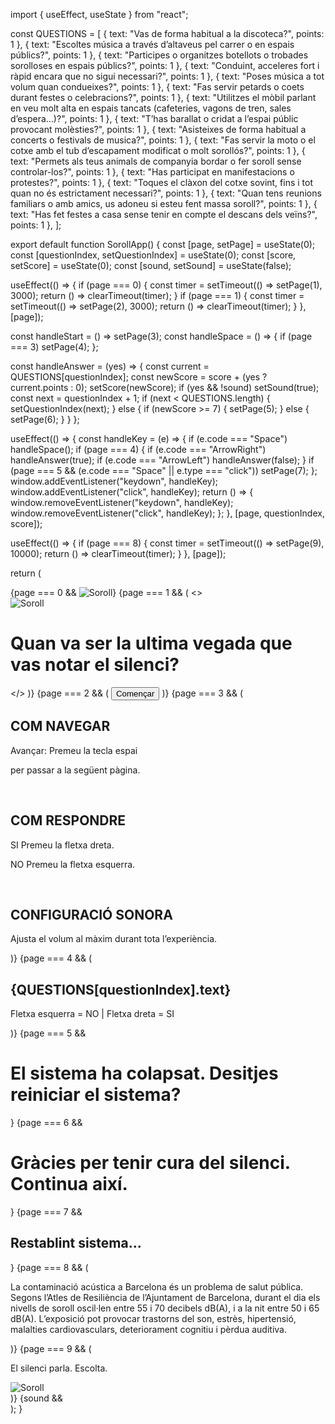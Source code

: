 import { useEffect, useState } from "react";

const QUESTIONS = [
  { text: "Vas de forma habitual a la discoteca?", points: 1 },
  { text: "Escoltes música a través d’altaveus pel carrer o en espais públics?", points: 1 },
  { text: "Participes o organitzes botellots o trobades sorolloses en espais públics?", points: 1 },
  { text: "Conduint, acceleres fort i ràpid encara que no sigui necessari?", points: 1 },
  { text: "Poses música a tot volum quan condueixes?", points: 1 },
  { text: "Fas servir petards o coets durant festes o celebracions?", points: 1 },
  { text: "Utilitzes el mòbil parlant en veu molt alta en espais tancats (cafeteries, vagons de tren, sales d’espera...)?", points: 1 },
  { text: "T’has barallat o cridat a l’espai públic provocant molèsties?", points: 1 },
  { text: "Asisteixes de forma habitual a concerts o festivals de musica?", points: 1 },
  { text: "Fas servir la moto o el cotxe amb el tub d’escapament modificat o molt sorollós?", points: 1 },
  { text: "Permets als teus animals de companyia bordar o fer soroll sense controlar-los?", points: 1 },
  { text: "Has participat en manifestacions o protestes?", points: 1 },
  { text: "Toques el clàxon del cotxe sovint, fins i tot quan no és estrictament necessari?", points: 1 },
  { text: "Quan tens reunions familiars o amb amics, us adoneu si esteu fent massa soroll?", points: 1 },
  { text: "Has fet festes a casa sense tenir en compte el descans dels veïns?", points: 1 },
];

export default function SorollApp() {
  const [page, setPage] = useState(0);
  const [questionIndex, setQuestionIndex] = useState(0);
  const [score, setScore] = useState(0);
  const [sound, setSound] = useState(false);

  useEffect(() => {
    if (page === 0) {
      const timer = setTimeout(() => setPage(1), 3000);
      return () => clearTimeout(timer);
    }
    if (page === 1) {
      const timer = setTimeout(() => setPage(2), 3000);
      return () => clearTimeout(timer);
    }
  }, [page]);

  const handleStart = () => setPage(3);
  const handleSpace = () => {
    if (page === 3) setPage(4);
  };

  const handleAnswer = (yes) => {
    const current = QUESTIONS[questionIndex];
    const newScore = score + (yes ? current.points : 0);
    setScore(newScore);
    if (yes && !sound) setSound(true);
    const next = questionIndex + 1;
    if (next < QUESTIONS.length) {
      setQuestionIndex(next);
    } else {
      if (newScore >= 7) {
        setPage(5);
      } else {
        setPage(6);
      }
    }
  };

  useEffect(() => {
    const handleKey = (e) => {
      if (e.code === "Space") handleSpace();
      if (page === 4) {
        if (e.code === "ArrowRight") handleAnswer(true);
        if (e.code === "ArrowLeft") handleAnswer(false);
      }
      if (page === 5 && (e.code === "Space" || e.type === "click")) setPage(7);
    };
    window.addEventListener("keydown", handleKey);
    window.addEventListener("click", handleKey);
    return () => {
      window.removeEventListener("keydown", handleKey);
      window.removeEventListener("click", handleKey);
    };
  }, [page, questionIndex, score]);

  useEffect(() => {
    if (page === 8) {
      const timer = setTimeout(() => setPage(9), 10000);
      return () => clearTimeout(timer);
    }
  }, [page]);

  return (
    <div className="w-full h-screen flex flex-col items-center justify-center text-white bg-black text-center p-4">
      {page === 0 && <img src="https://github.com/user-attachments/assets/227b3993-4c9b-43bb-abab-ab2e250a23e3" className="w-48" alt="Soroll" />}
      {page === 1 && (
        <>
          <div className="absolute top-4 left-4">
            <img src="https://github.com/user-attachments/assets/ae0df648-3034-43b9-837c-cbb478d78c7b" className="w-12" alt="Soroll" />
          </div>
          <h1 className="text-2xl">Quan va ser la ultima vegada que vas notar el silenci?</h1>
        </>
      )}
      {page === 2 && (
        <button onClick={handleStart} className="mt-8 p-4 border border-white">
          Començar
        </button>
      )}
      {page === 3 && (
        <div>
          <h2 className="text-xl mb-4">COM NAVEGAR</h2>
          <p>Avançar: Premeu la tecla espai</p>
          <p>per passar a la següent pàgina.</p>
          <br />
          <h2 className="text-xl mb-4">COM RESPONDRE</h2>
          <p>SI Premeu la fletxa dreta.</p>
          <p>NO Premeu la fletxa esquerra.</p>
          <br />
          <h2 className="text-xl mb-4">CONFIGURACIÓ SONORA</h2>
          <p>Ajusta el volum al màxim durant tota l’experiència.</p>
        </div>
      )}
      {page === 4 && (
        <div>
          <h2 className="text-xl mb-4">{QUESTIONS[questionIndex].text}</h2>
          <p className="text-sm">Fletxa esquerra = NO | Fletxa dreta = SI</p>
        </div>
      )}
      {page === 5 && <h1 className="text-2xl">El sistema ha colapsat. Desitjes reiniciar el sistema?</h1>}
      {page === 6 && <h1 className="text-2xl">Gràcies per tenir cura del silenci. Continua així.</h1>}
      {page === 7 && <h2 className="text-xl">Restablint sistema...</h2>}
      {page === 8 && (
        <p>
          La contaminació acústica a Barcelona és un problema de salut pública. Segons
          l’Atles de Resiliència de l’Ajuntament de Barcelona, durant el dia els nivells de
          soroll oscil·len entre 55 i 70 decibels dB(A), i a la nit entre 50 i 65 dB(A).
          L’exposició pot provocar trastorns del son, estrès, hipertensió, malalties
          cardiovasculars, deteriorament cognitiu i pèrdua auditiva.
        </p>
      )}
      {page === 9 && (
        <div>
          <p className="text-2xl mb-4">El silenci parla. Escolta.</p>
          <img src="/logo_white.png" className="w-48" alt="Soroll" />
        </div>
      )}
      {sound && <audio src="/background-sound.mp3" autoPlay loop volume={0.2} />}
    </div>
  );
}
